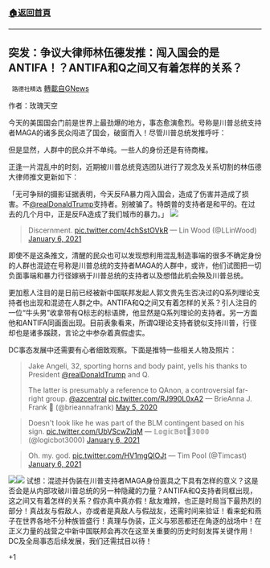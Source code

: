 ###  [:house:返回首頁](https://github.com/ourhimalayas/txt)
---

## 突发：争议大律师林伍德发推：闯入国会的是ANTIFA！？ANTIFA和Q之间又有着怎样的关系？
` 路德社精选` [轉載自GNews](https://gnews.org/zh-hans/724431/)

作者：玫瑰天空

今天的美国国会门前是世界上最劲爆的地方，事态愈演愈烈。号称是川普总统支持者MAGA的诸多民众闯进了国会，破窗而入！尽管川普总统发推呼吁：

但是显然，人群中的民众并不单纯。一些人的身份还是有待商榷。

正逢一片混乱中的时刻，近期被川普总统竞选团队进行了观念及关系切割的林伍德大律师推文更新如下：

「无可争辩的摄影证据表明，今天反FA暴力闯入国会，造成了伤害并造成了损害。不[@realDonaldTrump](https://mobile.twitter.com/realDonaldTrump)支持者。别被骗了。特朗普的支持者是和平的。在过去的几个月中，正是反FA造成了我们城市的暴力。」
![]()![](https://gnews.org/wp-content/uploads/2021/01/截屏2021-01-07-12.47.37.png)


> Discernment. [pic.twitter.com/4chSstOVkR](https://t.co/4chSstOVkR)
> — Lin Wood (@LLinWood) [January 6, 2021](https://twitter.com/LLinWood/status/1346946445157404674?ref_src=twsrc%5Etfw)



即使不是这条推文，清醒的民众也可以发现想利用混乱制造事端的很多不确定身份的人群也混迹在号称是川普总统的支持者MAGA的人群中，或许，他们试图把一切负面事端和暴力行径嫁祸于川普总统的支持者以及想借此机会殃及川普总统。

更加惹人注目的是日前已经被新中国联邦发起人郭文贵先生否决过的Q系列理论支持者也出现和混迹在人群之中。ANTIFA和Q之间又有着怎样的关系？引人注目的一位“牛头男”收拿带有Q标志的标语牌，他显然是Q系列理论的支持者。另一方面他和ANTIFA同画面出现。目前表象看来，所谓Q理论支持者貌似支持川普，行径却也是诸多蹊跷，言论之中参杂着真假虚实。

DC事态发展中还需要有心者细致观察。下面是推特一些相关人物及照片：



> Jake Angeli, 32, sporting horns and body paint, yells his thanks to President [@realDonaldTrump](https://twitter.com/realDonaldTrump?ref_src=twsrc%5Etfw) and Q.
> 
> The latter is presumably a reference to QAnon, a controversial far-right group. [@azcentral](https://twitter.com/azcentral?ref_src=twsrc%5Etfw) [pic.twitter.com/RJ990L0xA2](https://t.co/RJ990L0xA2)
> — BrieAnna J. Frank 🌵 (@brieannafrank) [May 5, 2020](https://twitter.com/brieannafrank/status/1257723457099333632?ref_src=twsrc%5Etfw)





> Doesn't look like he was part of the BLM contingent based on his sign. [pic.twitter.com/UbVScwZiqM](https://t.co/UbVScwZiqM)
> — 𝕃𝕠𝕘𝕚𝕔𝔹𝕠𝕥🤖𝟛𝟘𝟘𝟘 (@logicbot3000) [January 6, 2021](https://twitter.com/logicbot3000/status/1346939428648980481?ref_src=twsrc%5Etfw)





> Oh. my. god. [pic.twitter.com/HV1mgQlOJt](https://t.co/HV1mgQlOJt)
> — Tim Pool (@Timcast) [January 6, 2021](https://twitter.com/Timcast/status/1346912575917682689?ref_src=twsrc%5Etfw)


![]()![](https://gnews.org/wp-content/uploads/2021/01/截屏2021-01-07-13.09.46.png)![]()![](https://gnews.org/wp-content/uploads/2021/01/截屏2021-01-07-13.21.48.png)
试想：混迹并伪装在川普支持者MAGA身份面具之下具有怎样的意义？这是否会是从内部攻破川普总统的另一种隐藏的力量？ANTIFA和Q支持者同框出现，这之间又有着怎样的关系？假亦真中真亦假！敌友难辨，也正是时局当下最热烈的部分！真战友与假敌人，亦或者是真敌人与假战友，还需时间来验证！看来蛇和燕子在世界各地不分种族皆盛行！真理与伪装，正义与邪恶都还在角逐的战场中！在正义力量的战营之中新中国联邦会再次在这至关重要的历史时刻发挥关键作用！DC及全局事态后续发展，我们还需拭目以待！

+1
